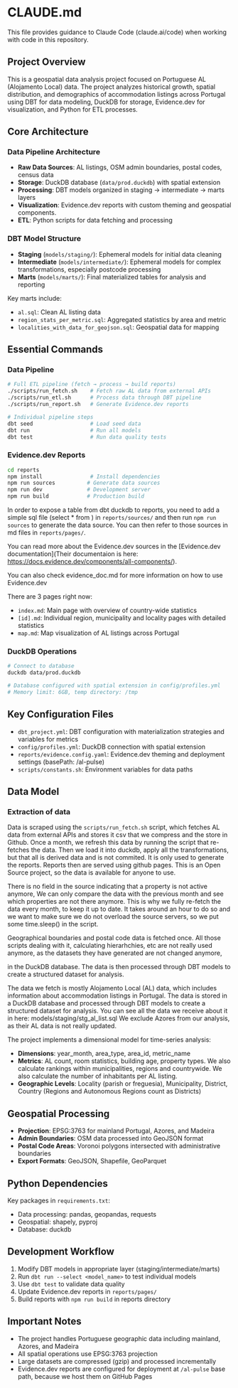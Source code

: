 # CLAUDE.md

This file provides guidance to Claude Code (claude.ai/code) when working with code in this repository.

## Project Overview

This is a geospatial data analysis project focused on Portuguese AL (Alojamento Local) data. The project analyzes historical growth, spatial distribution, and demographics of accommodation listings across Portugal using DBT for data modeling, DuckDB for storage, Evidence.dev for visualization, and Python for ETL processes.

## Core Architecture

### Data Pipeline Architecture
- **Raw Data Sources**: AL listings, OSM admin boundaries, postal codes, census data
- **Storage**: DuckDB database (`data/prod.duckdb`) with spatial extension
- **Processing**: DBT models organized in staging → intermediate → marts layers  
- **Visualization**: Evidence.dev reports with custom theming and geospatial components.  
- **ETL**: Python scripts for data fetching and processing

### DBT Model Structure
- **Staging** (`models/staging/`): Ephemeral models for initial data cleaning
- **Intermediate** (`models/intermediate/`): Ephemeral models for complex transformations, especially postcode processing
- **Marts** (`models/marts/`): Final materialized tables for analysis and reporting

Key marts include:
- `al.sql`: Clean AL listing data
- `region_stats_per_metric.sql`: Aggregated statistics by area and metric
- `localities_with_data_for_geojson.sql`: Geospatial data for mapping

## Essential Commands

### Data Pipeline
```bash
# Full ETL pipeline (fetch → process → build reports)
./scripts/run_fetch.sh    # Fetch raw AL data from external APIs
./scripts/run_etl.sh      # Process data through DBT pipeline 
./scripts/run_report.sh   # Generate Evidence.dev reports

# Individual pipeline steps
dbt seed                  # Load seed data
dbt run                   # Run all models
dbt test                  # Run data quality tests
```

### Evidence.dev Reports
```bash
cd reports
npm install               # Install dependencies
npm run sources          # Generate data sources
npm run dev              # Development server
npm run build            # Production build
```

In order to expose a table from dbt duckdb to reports, you need to add a simple sql file (select * from <original table>) in `reports/sources/` and then run `npm run sources` to generate the data source.
You can then refer to those sources in md files in `reports/pages/`.

You can read more about the Evidence.dev sources in the [Evidence.dev documentation](Their documentaion is here: https://docs.evidence.dev/components/all-components/).

You can also check evidence_doc.md for more information on how to use Evidence.dev

There are 3 pages right now:
- `index.md`: Main page with overview of country-wide statistics
- `[id].md`: Individual region, municipality and locality pages with detailed statistics
- `map.md`: Map visualization of AL listings across Portugal

### DuckDB Operations
```bash
# Connect to database
duckdb data/prod.duckdb

# Database configured with spatial extension in config/profiles.yml
# Memory limit: 6GB, temp directory: /tmp
```

## Key Configuration Files

- `dbt_project.yml`: DBT configuration with materialization strategies and variables for metrics
- `config/profiles.yml`: DuckDB connection with spatial extension
- `reports/evidence.config.yaml`: Evidence.dev theming and deployment settings (basePath: /al-pulse)
- `scripts/constants.sh`: Environment variables for data paths

## Data Model

### Extraction of data

Data is scraped using the `scripts/run_fetch.sh` script, which fetches AL data from external APIs and stores it csv that we compress and the store in Github.  Once a month, we refresh this data by running the script that re-fetches the data. Then we load it into duckdb, apply all the transformations, but that all is derived data and is not commited. It is only used to generate the reports. Reports then are served using github pages. This is an Open Source project, so the data is available for anyone to use.

There is no field in the source indicating that a property is not active anymore, We can only compare the data with the previous month and see which properties are not there anymore. This is why we fully re-fetch the data every month, to keep it up to date. It takes around an hour to do so and we want to make sure we do not overload the source servers, so we put some time.sleep() in the script.

Geographical boundaries and postal code data is fetched once. All those scripts dealing with it, calculating hierarhchies, etc are not really used anymore, as the datasets they have generated are not changed anymore,

in the DuckDB database. The data is then processed through DBT models to create a structured dataset for analysis.

The data we fetch is mostly Alojamento Local (AL) data, which includes information about accommodation listings in Portugal. The data is stored in a DuckDB database and processed through DBT models to create a structured dataset for analysis.
You can see all the data we receive about it in here: models/staging/stg_al_list.sql
We exclude Azores from our analysis, as their AL data is not really updated.


The project implements a dimensional model for time-series analysis:
- **Dimensions**: year_month, area_type, area_id, metric_name
- **Metrics**: AL count, room statistics, building age, property types. We also calculate rankings within municipalities, regions and countrywide. We also calculate the number of inhabitants per AL listing.
- **Geographic Levels**: Locality (parish or freguesia), Municipality, District, Country (Regions and Autonomous Regions count as Districts)

## Geospatial Processing

- **Projection**: EPSG:3763 for mainland Portugal, Azores, and Madeira
- **Admin Boundaries**: OSM data processed into GeoJSON format
- **Postal Code Areas**: Voronoi polygons intersected with administrative boundaries
- **Export Formats**: GeoJSON, Shapefile, GeoParquet


## Python Dependencies

Key packages in `requirements.txt`:
- Data processing: pandas, geopandas, requests
- Geospatial: shapely, pyproj
- Database: duckdb

## Development Workflow

1. Modify DBT models in appropriate layer (staging/intermediate/marts)
2. Run `dbt run --select <model_name>` to test individual models
3. Use `dbt test` to validate data quality
4. Update Evidence.dev reports in `reports/pages/`
5. Build reports with `npm run build` in reports directory

## Important Notes

- The project handles Portuguese geographic data including mainland, Azores, and Madeira
- All spatial operations use EPSG:3763 projection
- Large datasets are compressed (gzip) and processed incrementally
- Evidence.dev reports are configured for deployment at `/al-pulse` base path, because we host them on GitHub Pages